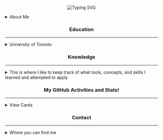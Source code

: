 <!-- 👋👋 stalkers, if you're reading this, you are probably on the source code of my profile's README :) -->
<!-- HEADER -->
<div align="center">

<!--https://git.io/typing-svg-->
![Typing SVG](https://readme-typing-svg.herokuapp.com/?center=true&vCenter=true&lines=Hello!;I'm+Eric+Miao;Welcome+to+my+GitHub+profile!)
</div>

<!-- ABOUT ME section -->
<details>
<summary>About Me</summary>

Hey! My name is Eric Miao, currently studying at the University of Toronto. I have years of experience in programming, mainly with Python and Java.
I am also currently working on a big AI project for fun!

Even though I spend lots of time in front of VSCode and Google, I also have lots of hobbies I enjoy. Some notable ones are driving manuals, piloting boats, currently learning
how to pilot an aircraft, going to gun ranges and airgun ranges, biking, 3D printing, and just chillin at home watching YouTube and learning new things. There are tons of
things I also ambitiously want to achieve, including getting a motorcycle license, a pilot's license for both aircrafts and helicopters (long term goal), finishing the big AI
project before the next decade, and travel around the world :D

Well, that's all I have so far that I want to present to you. Below are just some more information about me and my skill sets. **Plz hire me**
</details>

<!-- Subsections of my profile -->
<h3 align="center">Education</h3>

------

<details>
<summary>University of Toronto</summary>

[<img src="https://engsci.utoronto.ca/wp-content/uploads/2023/02/EngSci_Signature_655.svg" alt="University of Toronto Division of Engineering Science" style="width:60%" />](https://engsci.utoronto.ca/)
<!--h3 align="center">:school: University of Toronto</h3>
<h4 align="center">:mortar_board: Engineering Science</h4-->
<h4>:mag: Specialization in Machine Intelligence</h4>
</details>

<!-- section break -->

<h3 align="center">Knowledge</h3>

------

<details>
<summary>This is where I like to keep track of what tools, concepts, and skills I learned and attempted to apply</summary>

### Skills
<!--sub>just a small to do: add icons lol</sub-->
Python, Java, C/C++, Groovy, <sub>I swear there's more</sub>

### Specialized Concepts
#### Artificial Intelligence and Machine Learning
Embedding, Embedding Model, Vector Database, LLM (Large Language Model)
#### Others from EngSci
Physiology (idk why this is relevant)

### Tools and Libraries
Pinecone, Google's Gemini AI (formerly BARD), Google's Vertex AI, Langchain, AWS, Docker, GitHub workflow, pipeline (Jenkins), SQL Server
</details>

<!-- section break -->

<h3 align="center">My GitHub Activities and Stats!</h3>

------

<details>
<summary>View Cards</summary>

<div align="center" valign="center">

<!--https://git.io/streak-stats-->
![GitHub Streak](https://streak-stats.demolab.com?user=MiaoE&theme=algolia&card_width=750)

<!--https://github.com/anuraghazra/github-readme-stats-->
![GitHub stats](https://github-readme-stats.vercel.app/api?username=MiaoE&hide=stars&show_icons=true&theme=algolia&card_width=750)

![Top Langs](https://github-readme-stats.vercel.app/api/top-langs?username=MiaoE&layout=donut&size_weight=0.5&count_weight=0.5&theme=algolia&langs_count=6&hide=stata)

</div>
</details>

<!-- section break -->

<h3 align="center">Contact</h3>

------

<details>
<summary>Where you can find me</summary>
nowhere
</details>
